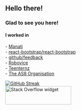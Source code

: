 
<h2>Hello there!</h2>
<h3>Glad to see you here!</h3>

<h4>I worked in</h4>
- <a href="https://github.com/Manati-care">Manati</a><br>
- <a href="https://github.com/react-bootstrap/react-bootstrap">react-bootstrap/react-bootstrap</a><br>
- <a href="https://github.com/github/feedback">github/feedback</a><br>
- <a href="https://github.com/robovice/">Robovice</a><br>
- <a href="https://github.com/teenternz/">Teenternz</a><br>
- <a href="https://github.com/The-AS8-organization">The AS8 Organisation</a>

[![GitHub Streak](https://streak-stats.demolab.com?user=tejasness&theme=dark&hide_current_streak=true)](https://git.io/streak-stats)<br>
<a href="https://stackoverflow.com/users/9195136/tejas-chaudhari"><img src="https://stackoverflow.com/users/flair/9195136.png?theme=dark" width="208" height="58" alt="Stack Overflow widget" title="Stack Overflow widget"></a>

